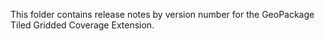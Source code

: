 This folder contains release notes by version number for the GeoPackage Tiled Gridded Coverage Extension.
